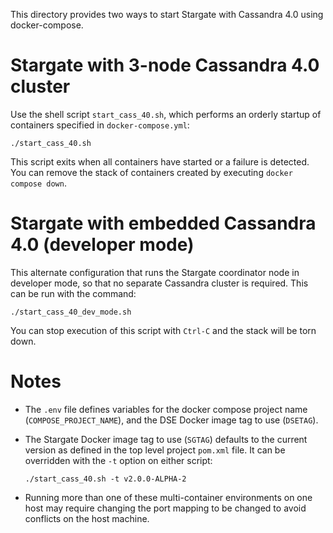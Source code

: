 This directory provides two ways to start Stargate with Cassandra 4.0 using docker-compose.

# Stargate with 3-node Cassandra 4.0 cluster

Use the shell script `start_cass_40.sh`, which performs an orderly startup of containers 
specified in `docker-compose.yml`:

`./start_cass_40.sh`

This script exits when all containers have started or a failure is detected. You can remove
the stack of containers created by executing `docker compose down`.

# Stargate with embedded Cassandra 4.0 (developer mode) 

This alternate configuration that runs the Stargate coordinator node in developer mode, so that no
separate Cassandra cluster is required. This can be run with the command:

`./start_cass_40_dev_mode.sh`

You can stop execution of this script with `Ctrl-C` and the stack will be torn down.

# Notes

* The `.env` file defines variables for the docker compose project name (`COMPOSE_PROJECT_NAME`),
  and the DSE Docker image tag to use (`DSETAG`).

* The Stargate Docker image tag to use (`SGTAG`) defaults to the current version as defined in the
  top level project `pom.xml` file. It can be overridden with the `-t` option on either script:

  `./start_cass_40.sh -t v2.0.0-ALPHA-2`

* Running more than one of these multi-container environments on one host may require
changing the port mapping to be changed to avoid conflicts on the host machine.
